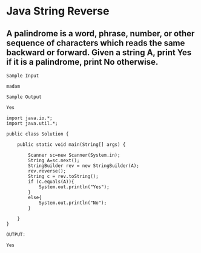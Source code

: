 # Java String Reverse

## A palindrome is a word, phrase, number, or other sequence of characters which reads the same backward or forward. Given a string A, print Yes if it is a palindrome, print No otherwise.

```
Sample Input

madam
```

```
Sample Output

Yes
```

```
import java.io.*;
import java.util.*;

public class Solution {

    public static void main(String[] args) {
        
        Scanner sc=new Scanner(System.in);
        String A=sc.next();
        StringBuilder rev = new StringBuilder(A);
        rev.reverse();
        String c = rev.toString();
        if (c.equals(A)){
            System.out.println("Yes");
        }
        else{
            System.out.println("No");
        }
        
    }
}

```

```
OUTPUT:

Yes
```
